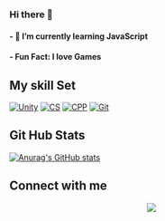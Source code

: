 ### Hi there 👋

#### - 🌱 I’m currently learning JavaScript
#### -  Fun Fact: I love Games

## My skill Set
[![Unity](https://skills.thijs.gg/icons?i=unity)](https://unity.com/es)
[![CS](https://skills.thijs.gg/icons?i=cs)](https://learn.microsoft.com/es-es/dotnet/csharp/)
[![CPP](https://skills.thijs.gg/icons?i=cpp)](https://cplusplus.com/)
[![Git](https://skills.thijs.gg/icons?i=git)](https://git-scm.com/)

## Git Hub Stats
[![Anurag's GitHub stats](https://github-readme-stats.vercel.app/api?username=FrostPowerX&theme=cobalt)](https://github.com/anuraghazra/github-readme-stats)

## Connect with me
<p align="center">
  <a href="https://www.linkedin.com/in/claudio-emanuel-guzmeroli-parajon-719696240/">
    <img src="https://skillicons.dev/icons?i=linkedin" />
  </a>
</p>

<!--
**FrostPowerX/FrostPowerX** is a ✨ _special_ ✨ repository because its `README.md` (this file) appears on your GitHub profile.

Here are some ideas to get you started:

- 🔭 I’m currently working on ...
- 🌱 I’m currently learning ...
- 👯 I’m looking to collaborate on ...
- 🤔 I’m looking for help with ...
- 💬 Ask me about ...
- 📫 How to reach me: ...
- 😄 Pronouns: ...
- ⚡ Fun fact: ...
-->

